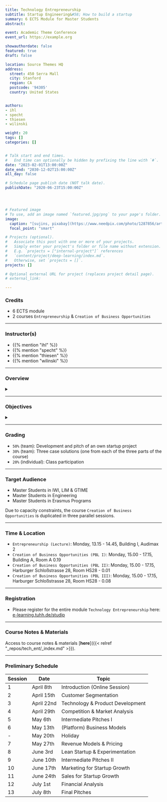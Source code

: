 ```yaml
---
title: Technology Entrepreneurship
subtitle: Startup Engineering&#58; How to build a startup
summary: 6 ECTS Module for Master Students
abstract: 

event: Academic Theme Conference
event_url: https://example.org

showauthordate: false
featured: true
draft: false

location: Source Themes HQ
address:
  street: 450 Serra Mall
  city: Stanford
  region: CA
  postcode: '94305'
  country: United States


authors:
- ihl
- specht
- thiesen
- wilinski

weight: 20
tags: []
categories: []


# Talk start and end times.
#   End time can optionally be hidden by prefixing the line with `#`.
date: "2023-02-01T13:00:00Z"
date_end: "2030-12-02T15:00:00Z"
all_day: false

# Schedule page publish date (NOT talk date).
publishDate: "2020-06-23T15:00:00Z"




# Featured image
# To use, add an image named `featured.jpg/png` to your page's folder. 
image:
  caption: "[sujins, pixabay](https://www.needpix.com/photo/1287856/artificial-intelligence-technology-futuristic-science-intelligence-business-free-pictures-free-photos-free-images), [cc0](https://creativecommons.org/share-your-work/public-domain/cc0/)"
  focal_point: "smart"

# Projects (optional).
#   Associate this post with one or more of your projects.
#   Simply enter your project's folder or file name without extension.
#   E.g. `projects = ["internal-project"]` references 
#   `content/project/deep-learning/index.md`.
#   Otherwise, set `projects = []`.
projects: []

# Optional external URL for project (replaces project detail page).
# external_link: 

---
```


### Credits

* 6 ECTS module
* 2 courses `Entrepreneurship` & `Creation of Business Opportunities`

***

### Instructor(s)

* {{% mention "ihl" %}}
* {{% mention "specht" %}}
* {{% mention "thiesen" %}}
* {{% mention "wilinski" %}}

***

### Overview
<details class="description" close><summary data-close="Show" data-open="Hide"></summary>
Startups are temporary, team-based organizations, which can form independently, but also within established companies. They pursue one central objective: taking a business idea to market by finding and designing a repeatable and scalable business model. This entrepreneurial process involves gathering and combining resources that you do not (yet) possess and dealing with high uncertainty about what combinations of resources actually generate value. This course module is designed to introduce students to a systematic Startup Engineering approach to master the process of taking a business idea to market in light of resource contraints and uncertainty.
<br><br>
Startup Engineering takes an iterative approach, in that it favors variety and alternatives over one detailed, linear five-year business plan to reach steady state operations. From a problem solving and systems thinking perspective, Startup Engineers create different possible versions of a new venture and alternative hypotheses about value creation for customers and value capture vis-à-vis competitors. To test critical hypotheses early on, Startup Engineers engage in an evidence-based, experimental trial-and-error learning process that measures real progress.
<br><br>
The workflow in this course module is comprised of three elements:

1. {{< hl >}}(Flipped) classroom{{< /hl >}}: learning about and discussing concepts and tools currently prevailing in theory and practice of modern technology entrepreneurship.
2. {{< hl >}}Problem-based learning{{< /hl >}}: deepen an understanding of the concepts and tools by seeing them applied and applying them to real company cases.
3. {{< hl >}}Experiential learning{{< /hl >}}: applying the concepts and tools in teams to an own new startup project.

Students are invited to apply to this course module already with a startup idea and/ or team, but this is not a requirement. We will form teams and ideas in the beginning of the course. 
</details>

***

### Objectives

<details class="description" close><summary data-close="Show" data-open="Hide"></summary>

Upon completion of this course module, students will be able to:
* Apply a modern innovation toolkit relevant in both the startup & corporate world
* Analyze business opportunities in terms of its constituent elements
* Design new business models by gathering and combining relevant ideas, facts and information 
* Evaluate business opportunities and derive judgment about next steps & decisions

This course module can prepare students for the following career paths: 
* Startup founder
* Early employee in a startup
* New business development in established corporations
* Venture capital investing 

</details>


***

### Grading

* `50%` (team): Development and pitch of an own startup project
* `30%` (team): Three case solutions (one from each of the three parts of the course)
* `20%` (individual): Class participation


***

### Target Audience

* Master Students in IWI, LIM & GTIME
* Master Students in Engineering
* Master Students in Erasmus Programs

Due to capacity constraints, the course `Creation of Business Opportunities` is duplicated in three parallel sessions.



***

### Time & Location

* `Entrepreneurship (Lecture)`: Monday, 13.15 - 14.45, Building I, Audimax 2
* `Creation of Business Opportunities (PBL I)`: Monday, 15.00 - 17.15, Building A, Room A 0.19
* `Creation of Business Opportunities (PBL II)`: Monday, 15.00 - 17.15, Harburger Schloßstrasse 28, Room HS28 - 0.01
* `Creation of Business Opportunities (PBL III)`: Monday, 15.00 - 17.15, Harburger Schloßstrasse 28, Room HS28 - 0.08

***

### Registration

* Please register for the entire module `Technology Entrepreneurship` here: [e-learning.tuhh.de/studip](https://e-learning.tuhh.de/studip/dispatch.php/course/details?sem_id=5ce9e6cf75b107d7acc2881e9b47ff6b&again=yes) 


***

### Course Notes & Materials

Access to course notes & materials [**here**]({{< relref "_repos/tech_ent/_index.md" >}}).

***

### Preliminary Schedule


| Session | Date | Topic |
| --- | --- | --- |
| 1 | April 8th | Introduction (Online Session) |
| 2 | April 15th | Customer Segmentation |
| 3 | April 22nd | Technology & Product Development |
| 4 | April 29th | Competition & Market Analysis |
| 5 | May 6th | Intermediate Pitches I |
| 6 | May 13th | (Platform) Business Models | 
| - | May 20th | Holiday |
| 7 | May 27th | Revenue Models & Pricing |
| 8 | June 3rd | Lean Startup & Experimentation |
| 9 | June 10th | Intermediate Pitches II |
| 10 | June 17th | Marketing for Startup Growth |
| 11 | June 24th | Sales for Startup Growth |
| 12 | July 1st | Financial Analysis  |
| 13 | July 8th | Final Pitches |





